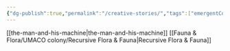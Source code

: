 ```yaml
---
{"dg-publish":true,"permalink":"/creative-stories/","tags":["emergentCognition","neurodivergentInnovator","recursiveThinking","systemicInequity","technological-humanism"],"updated":"2025-04-07T03:29:28.246+01:00"}
---
```


[[the-man-and-his-machine\|the-man-and-his-machine]]
[[Fauna & Flora/UMACO colony/Recursive Flora & Fauna\|Recursive Flora & Fauna]]